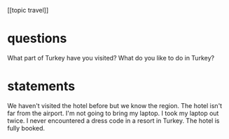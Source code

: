 [[topic travel]]
# questions
What part of Turkey have you visited?
What do you like to do in Turkey?

# statements
We haven't visited the hotel before but we know the region.
The hotel isn't far from the airport.
I'm not going to bring my laptop.
I took my laptop out twice.
I never encountered a dress code in a resort in Turkey.
The hotel is fully booked.

